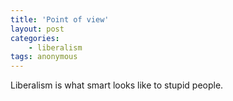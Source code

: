 ```yaml
---
title: 'Point of view'
layout: post
categories:
    - liberalism
tags: anonymous
---
```


Liberalism is what smart looks like to stupid people.